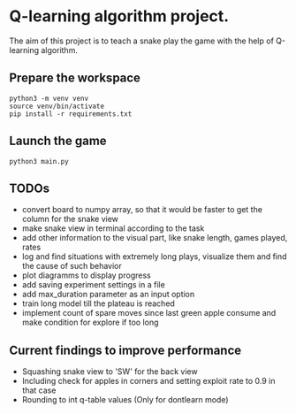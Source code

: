 # Q-learning algorithm project.
The aim of this project is to teach a snake play the game with the help of Q-learning algorithm.

## Prepare the workspace
```
python3 -m venv venv
source venv/bin/activate
pip install -r requirements.txt
```

## Launch the game
```
python3 main.py
```

## TODOs
* convert board to numpy array, so that it would be faster to get the column for the snake view
* make snake view in terminal according to the task
* add other information to the visual part, like snake length, games played, rates
* log and find situations with extremely long plays, visualize them and find the cause of such behavior
* plot diagramms to display progress
* add saving experiment settings in a file
* add max_duration parameter as an input option
* train long model till the plateau is reached
* implement count of spare moves since last green apple consume and make condition for explore if too long

## Current findings to improve performance
* Squashing snake view to 'SW' for the back view
* Including check for apples in corners and setting exploit rate to 0.9 in that case
* Rounding to int q-table values (Only for dontlearn mode)